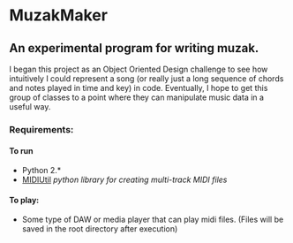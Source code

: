 # MuzakMaker

## An experimental program for writing muzak.

I began this project as an Object Oriented Design challenge to see how intuitively I could represent a song (or really just a long sequence of chords and notes played in time and key) in code. Eventually, I hope to get this group of classes to a point where they can manipulate music data in a useful way.

### Requirements:
#### To run
* Python 2.*
* [MIDIUtil](https://pypi.python.org/pypi/MIDIUtil) *python library for creating multi-track MIDI files* 

#### To play:
* Some type of DAW or media player that can play midi files. (Files will be saved in the root directory after execution)
